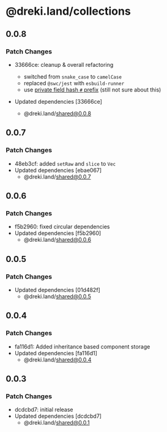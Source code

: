 # @dreki.land/collections

## 0.0.8

### Patch Changes

- 33666ce: cleanup & overall refactoring

  - switched from `snake_case` to `camelCase`
  - replaced `@swc/jest` with `esbuild-runner`
  - use [private field hash `#` prefix](https://developer.mozilla.org/en-US/docs/Web/JavaScript/Reference/Classes/Private_class_fields) (still not sure about this)

- Updated dependencies [33666ce]
  - @dreki.land/shared@0.0.8

## 0.0.7

### Patch Changes

- 48eb3cf: added `setRaw` and `slice` to `Vec`
- Updated dependencies [ebae067]
  - @dreki.land/shared@0.0.7

## 0.0.6

### Patch Changes

- f5b2960: fixed circular dependencies
- Updated dependencies [f5b2960]
  - @dreki.land/shared@0.0.6

## 0.0.5

### Patch Changes

- Updated dependencies [01d482f]
  - @dreki.land/shared@0.0.5

## 0.0.4

### Patch Changes

- fa116d1: Added inheritance based component storage
- Updated dependencies [fa116d1]
  - @dreki.land/shared@0.0.4

## 0.0.3

### Patch Changes

- dcdcbd7: initial release
- Updated dependencies [dcdcbd7]
  - @dreki.land/shared@0.0.1
